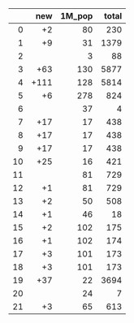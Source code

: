 |    |   new |   1M_pop |   total |
|---:|------:|---------:|--------:|
|  0 |    +2 |       80 |     230 |
|  1 |    +9 |       31 |    1379 |
|  2 |       |        3 |      88 |
|  3 |   +63 |      130 |    5877 |
|  4 |  +111 |      128 |    5814 |
|  5 |    +6 |      278 |     824 |
|  6 |       |       37 |       4 |
|  7 |   +17 |       17 |     438 |
|  8 |   +17 |       17 |     438 |
|  9 |   +17 |       17 |     438 |
| 10 |   +25 |       16 |     421 |
| 11 |       |       81 |     729 |
| 12 |    +1 |       81 |     729 |
| 13 |    +2 |       50 |     508 |
| 14 |    +1 |       46 |      18 |
| 15 |    +2 |      102 |     175 |
| 16 |    +1 |      102 |     174 |
| 17 |    +3 |      101 |     173 |
| 18 |    +3 |      101 |     173 |
| 19 |   +37 |       22 |    3694 |
| 20 |       |       24 |       7 |
| 21 |    +3 |       65 |     613 |